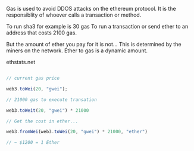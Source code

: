 

Gas is used to avoid DDOS attacks on the ethereum protocol. It is the responsiblity of whoever calls a transaction or method. 

To run sha3 for example is 30 gas
To run a transaction or send ether to an address that costs 2100 gas. 

But the amount of ether you pay for it is not... This is determined by the miners on the network.
Ether to gas is a dynamic amount. 

ethstats.net 
```javascript

// current gas price  

web3.toWei(20, "gwei"); 

// 21000 gas to execute transation

web3.toWeit(20, "gwei") * 21000 

// Get the cost in ether... 

web3.fromWei(web3.toWei(20, "gwei") * 21000, "ether")

// ~ $1200 = 1 Ether 

```